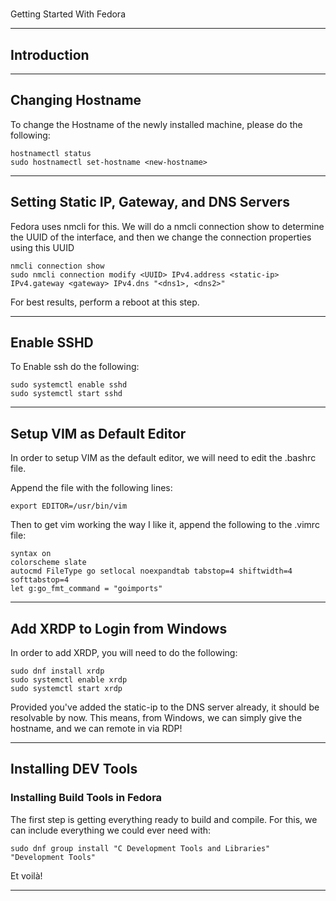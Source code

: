 #
Getting Started With Fedora

---

## Introduction


---

## Changing Hostname 

To change the Hostname of the newly installed machine, please do the following:

	hostnamectl status
	sudo hostnamectl set-hostname <new-hostname>

---

## Setting Static IP, Gateway, and DNS Servers

Fedora uses nmcli for this. We will do a nmcli connection show to determine the UUID of the 
interface, and then we change the connection properties using this UUID

	nmcli connection show
	sudo nmcli connection modify <UUID> IPv4.address <static-ip> IPv4.gateway <gateway> IPv4.dns "<dns1>, <dns2>"

For best results, perform a reboot at this step.

---

## Enable SSHD

To Enable ssh do the following:

	sudo systemctl enable sshd
	sudo systemctl start sshd

---

## Setup VIM as Default Editor

In order to setup VIM as the default editor, we will need to edit the .bashrc file.

Append the file with the following lines:

    export EDITOR=/usr/bin/vim

Then to get vim working the way I like it, append the following to the .vimrc file:

    syntax on
    colorscheme slate
    autocmd FileType go setlocal noexpandtab tabstop=4 shiftwidth=4 softtabstop=4
    let g:go_fmt_command = "goimports"


---


## Add XRDP to Login from Windows

In order to add XRDP, you will need to do the following:

    sudo dnf install xrdp
    sudo systemctl enable xrdp
    sudo systemctl start xrdp

Provided you've added the static-ip to the DNS server already, it should be resolvable by now. 
This means, from Windows, we can simply give the hostname, and we can remote in via RDP!

---

## Installing DEV Tools


### Installing Build Tools in Fedora

The first step is getting everything ready to build and compile. For this, we can include 
everything we could ever need with:

    sudo dnf group install "C Development Tools and Libraries" "Development Tools"

Et voilà!

---

